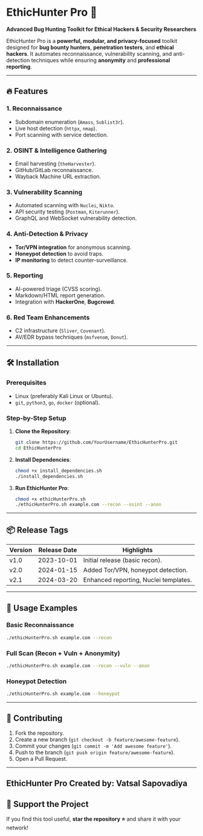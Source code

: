 # EthicHunter Pro 🚀
**Advanced Bug Hunting Toolkit for Ethical Hackers & Security Researchers**

EthicHunter Pro is a **powerful, modular, and privacy-focused** toolkit designed for **bug bounty hunters**, **penetration testers**, and **ethical hackers**. It automates reconnaissance, vulnerability scanning, and anti-detection techniques while ensuring **anonymity** and **professional reporting**.

---

## 🔥 Features
### **1. Reconnaissance**
- Subdomain enumeration (`Amass`, `Sublist3r`).
- Live host detection (`httpx`, `nmap`).
- Port scanning with service detection.

### **2. OSINT & Intelligence Gathering**
- Email harvesting (`theHarvester`).
- GitHub/GitLab reconnaissance.
- Wayback Machine URL extraction.

### **3. Vulnerability Scanning**
- Automated scanning with `Nuclei`, `Nikto`.
- API security testing (`Postman`, `Kiterunner`).
- GraphQL and WebSocket vulnerability detection.

### **4. Anti-Detection & Privacy**
- **Tor/VPN integration** for anonymous scanning.
- **Honeypot detection** to avoid traps.
- **IP monitoring** to detect counter-surveillance.

### **5. Reporting**
- AI-powered triage (CVSS scoring).
- Markdown/HTML report generation.
- Integration with **HackerOne**, **Bugcrowd**.

### **6. Red Team Enhancements**
- C2 infrastructure (`Sliver`, `Covenant`).
- AV/EDR bypass techniques (`msfvenom`, `Donut`).

---

## 🛠️ Installation
### **Prerequisites**
- Linux (preferably Kali Linux or Ubuntu).
- `git`, `python3`, `go`, `docker` (optional).

### **Step-by-Step Setup**
1. **Clone the Repository**:
   ```bash
   git clone https://github.com/YourUsername/EthicHunterPro.git
   cd EthicHunterPro
   ```

2. **Install Dependencies**:
   ```bash
   chmod +x install_dependencies.sh
   ./install_dependencies.sh
   ```

3. **Run EthicHunter Pro**:
   ```bash
   chmod +x ethicHunterPro.sh
   ./ethicHunterPro.sh example.com --recon --osint --anon
   ```

---

## 📦 Release Tags
| Version | Release Date | Highlights |
|---------|--------------|------------|
| v1.0    | 2023-10-01   | Initial release (basic recon). |
| v2.0    | 2024-01-15   | Added Tor/VPN, honeypot detection. |
| v2.1    | 2024-03-20   | Enhanced reporting, Nuclei templates. |

---

## 🎯 Usage Examples

### Basic Reconnaissance
```bash
./ethicHunterPro.sh example.com --recon
```

### Full Scan (Recon + Vuln + Anonymity)
```bash
./ethicHunterPro.sh example.com --recon --vuln --anon
```

### Honeypot Detection
```bash
./ethicHunterPro.sh example.com --honeypot
```

---

## 🤝 Contributing
1. Fork the repository.
2. Create a new branch (`git checkout -b feature/awesome-feature`).
3. Commit your changes (`git commit -m 'Add awesome feature'`).
4. Push to the branch (`git push origin feature/awesome-feature`).
5. Open a Pull Request.

---
**EthicHunter Pro**
Created by: Vatsal Sapovadiya
---

## 🌟 Support the Project
If you find this tool useful, **star the repository ⭐** and share it with your network!
